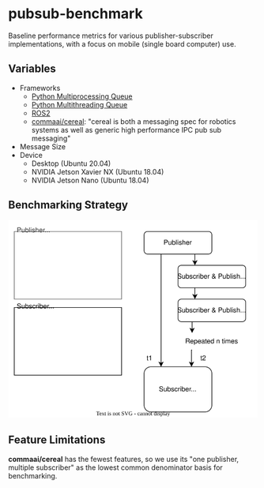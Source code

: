 # pubsub-benchmark
Baseline performance metrics for various publisher-subscriber implementations, with a focus on mobile (single board computer) use.

## Variables

+ Frameworks
   + [Python Multiprocessing Queue](https://docs.python.org/3/library/multiprocessing.html?highlight=multiprocessing%20queue#multiprocessing.Queue)
   + [Python Multithreading Queue](https://docs.python.org/3/library/queue.html)
   + [ROS2](https://docs.ros.org/)
   + [commaai/cereal](https://github.com/commaai/cereal): "cereal is both a messaging spec for robotics systems as well as generic high performance IPC pub sub messaging"
+ Message Size
+ Device
  + Desktop (Ubuntu 20.04)
  + NVIDIA Jetson Xavier NX (Ubuntu 18.04)
  + NVIDIA Jetson Nano (Ubuntu 18.04)
  
## Benchmarking Strategy

![](strategy.drawio.svg)

  
## Feature Limitations

**commaai/cereal** has the fewest features, so we use its "one publisher, multiple subscriber" as the lowest common denominator basis for benchmarking.



